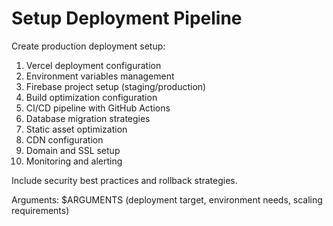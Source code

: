 # Setup Deployment Pipeline

Create production deployment setup:

1. Vercel deployment configuration
2. Environment variables management
3. Firebase project setup (staging/production)
4. Build optimization configuration
5. CI/CD pipeline with GitHub Actions
6. Database migration strategies
7. Static asset optimization
8. CDN configuration
9. Domain and SSL setup
10. Monitoring and alerting

Include security best practices and rollback strategies.

Arguments: $ARGUMENTS (deployment target, environment needs, scaling requirements)
